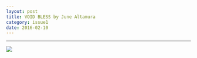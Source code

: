 ```yaml
---
layout: post
title: VOID BLESS by June Altamura
category: issue1
date: 2016-02-10
---
```


___

![](~/_posts/VOID.png)